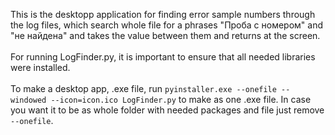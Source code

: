 This is the desktopp application for finding error sample numbers through the log files, which search whole file for a phrases "Проба с номером" and  "не найдена" and takes the value between them and returns at the screen. <br /><br />
For running LogFinder.py, it is important to ensure that all needed libraries were installed. <br /><br />
To make a desktop app, .exe file, run ```pyinstaller.exe --onefile --windowed --icon=icon.ico LogFinder.py``` to make as one .exe file. In case you want it to be as whole folder with needed packages and file just remove ```--onefile```. <br /><br />
